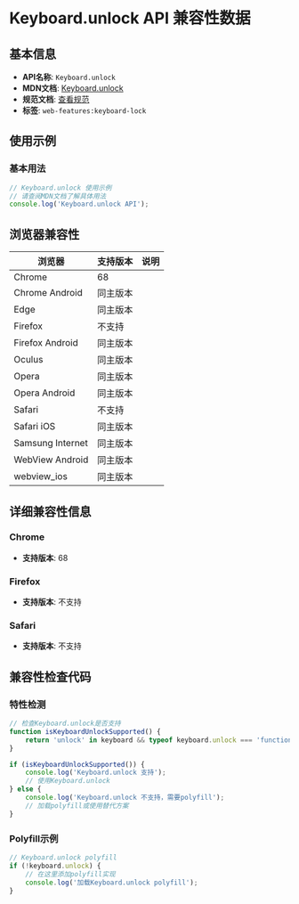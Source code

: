 # Keyboard.unlock API 兼容性数据

## 基本信息

- **API名称**: `Keyboard.unlock`
- **MDN文档**: [Keyboard.unlock](https://developer.mozilla.org/docs/Web/API/Keyboard/unlock)
- **规范文档**: [查看规范](https://wicg.github.io/keyboard-lock/#h-keyboard-unlock)
- **标签**: `web-features:keyboard-lock`

## 使用示例

### 基本用法

```javascript
// Keyboard.unlock 使用示例
// 请查阅MDN文档了解具体用法
console.log('Keyboard.unlock API');
```

## 浏览器兼容性

| 浏览器 | 支持版本 | 说明 |
|--------|----------|------|
| Chrome | 68 |  |
| Chrome Android | 同主版本 |  |
| Edge | 同主版本 |  |
| Firefox | 不支持 |  |
| Firefox Android | 同主版本 |  |
| Oculus | 同主版本 |  |
| Opera | 同主版本 |  |
| Opera Android | 同主版本 |  |
| Safari | 不支持 |  |
| Safari iOS | 同主版本 |  |
| Samsung Internet | 同主版本 |  |
| WebView Android | 同主版本 |  |
| webview_ios | 同主版本 |  |

## 详细兼容性信息

### Chrome

- **支持版本**: 68

### Firefox

- **支持版本**: 不支持

### Safari

- **支持版本**: 不支持

## 兼容性检查代码

### 特性检测

```javascript
// 检查Keyboard.unlock是否支持
function isKeyboardUnlockSupported() {
    return 'unlock' in keyboard && typeof keyboard.unlock === 'function';
}

if (isKeyboardUnlockSupported()) {
    console.log('Keyboard.unlock 支持');
    // 使用Keyboard.unlock
} else {
    console.log('Keyboard.unlock 不支持，需要polyfill');
    // 加载polyfill或使用替代方案
}
```

### Polyfill示例

```javascript
// Keyboard.unlock polyfill
if (!keyboard.unlock) {
    // 在这里添加polyfill实现
    console.log('加载Keyboard.unlock polyfill');
}
```

